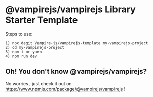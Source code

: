 # @vampirejs/vampirejs Library Starter Template

Steps to use:
```
1) npx degit Vampire-js/vampirejs-template my-vampirejs-project
2) cd my-vampirejs-project
3) npm i or yarn
4) npm run dev
```

## Oh! You don't know @vampirejs/vampirejs?
  No worries , just check it out on https://www.npmjs.com/package/@vampirejs/vampirejs !
